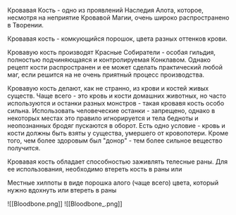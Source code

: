Кровавая Кость - одно из проявлений Наследия Алота, которое, несмотря на неприятие Кровавой Магии, очень широко распространено в Творении.

Кровавая кость - комкующийся порошок, цвета разных оттенков крови. 

Кровавую кость производят Красные Собиратели - особая гильдия, полностью подчиняющаяся и контролируемая Конклавом. Однако рецепт кости распространен и ее может сделать практический любой  маг, если решится на не очень приятный процесс производства. 

Кровавую кость делают, как не странно, из крови и костей живых существ. Чаще всего - это кровь и кости домашних животных, но часто используются и останки разных монстров - такая кровавя кость особо сильна. 
Использовать человеческие останки - запрещено, однако в некоторых местах это правило игнорируется и тела бедноты и неопознанных бродяг пускаются в оборот. 
Есть одно условие - кровь и кости должны быть взяты у существа, умершего от кровопотери. Кроме того, чем более здоровым был "донор" - тем более сильное вещество получится. 

Кровавая кость обладает способностью заживлять телесные раны. Для ее использования, необходимо втереть кость в раны или 


Местные хилпоты в виде порошка алого (чаще всего) цвета, который нужно вдохнуть или втереть в раны

![[Bloodbone.png]]
![[Bloodbone_.png]]